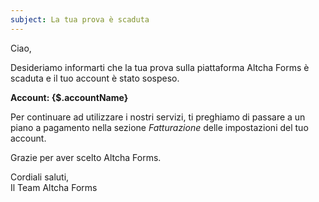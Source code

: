 ```yaml
---
subject: La tua prova è scaduta
---
```


Ciao,

Desideriamo informarti che la tua prova sulla piattaforma Altcha Forms è scaduta e il tuo account è stato sospeso.

**Account: {$.accountName}**

Per continuare ad utilizzare i nostri servizi, ti preghiamo di passare a un piano a pagamento nella sezione _Fatturazione_ delle impostazioni del tuo account.

Grazie per aver scelto Altcha Forms.

Cordiali saluti,  
Il Team Altcha Forms